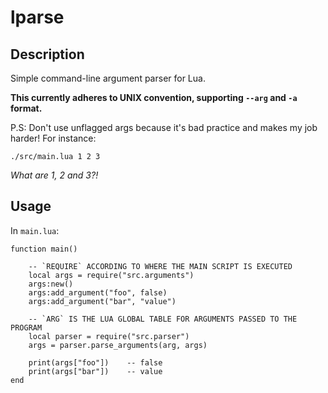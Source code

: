 # lparse


## Description

Simple command-line argument parser for Lua.

**This currently adheres to UNIX convention,
supporting `--arg` and `-a` format.**

P.S: Don't use unflagged args because it's bad practice
and makes my job harder! For instance:

```
./src/main.lua 1 2 3
```

*What are 1, 2 and 3?!*


## Usage

In `main.lua`:

```
function main()

    -- `REQUIRE` ACCORDING TO WHERE THE MAIN SCRIPT IS EXECUTED
    local args = require("src.arguments")
    args:new()
    args:add_argument("foo", false)
    args:add_argument("bar", "value")

    -- `ARG` IS THE LUA GLOBAL TABLE FOR ARGUMENTS PASSED TO THE PROGRAM
    local parser = require("src.parser")
    args = parser.parse_arguments(arg, args)

    print(args["foo"])    -- false
    print(args["bar"])    -- value
end
```

